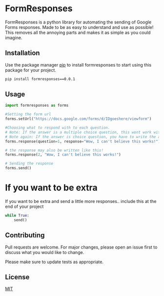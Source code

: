 # FormResponses

FormResponses is a python library for automating  the sending of Google Forms responses. Made to be as easy to understand and use as possible! This removes all the annoying parts and makes it as simple as you could imagine.

## Installation

Use the package manager [pip](https://pip.pypa.io/en/stable/) to install formresponses to start using this package for your project.

```bash
pip install formresponses==0.0.1
```

## Usage

```python
import formresponses as forms

#Setting the form url
forms.setUrl("https://docs.google.com/forms/d/IDgoeshere/viewform")

#Choosing what to respond with to each question.
# Note: If the answer is a multiple choice question, this wont work with more than one answer chosen. 
# Note again: If the answer is choice question, you have to write the answer exactly like it says on the form.
forms.response(question=1, response="Wow, I can't believe this works!")

# the response may also be written like this!
forms.response(2, "Wow, I can't believe this works!")

# Sending the response
forms.send()
```


# If you want to be extra

If you want to be extra and send a little more responses.. include this at the end of your project

```python
while True:
    send()
```

## Contributing

Pull requests are welcome. For major changes, please open an issue first
to discuss what you would like to change.

Please make sure to update tests as appropriate.

## License

[MIT](https://choosealicense.com/licenses/mit/)